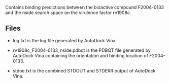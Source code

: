 Contains binding predictions between the bioactive compound F2004-0133 and the nside search space on the virulence factor rv1908c.

## Files

- log.txt is the log file generated by AutoDock Vina.

- rv1908c_F2004-0133_nside.pdbqt is the PDBQT file generated by AutoDock Vina containing the orientation and binding location of F2004-0133.

- stdoe.txt is the combined STDOUT and STDERR output of AutoDock Vina.

